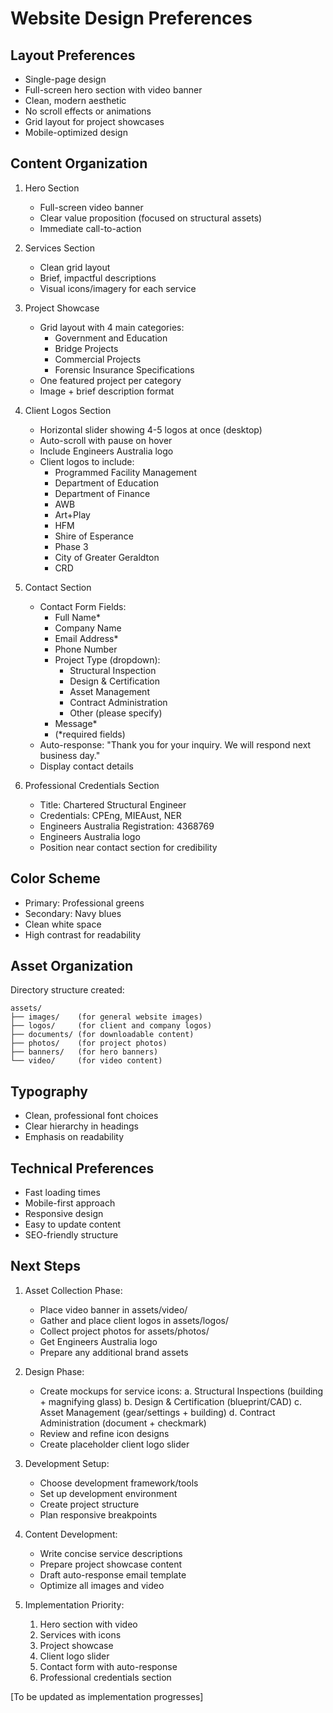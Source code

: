 # Website Design Preferences

## Layout Preferences
- Single-page design
- Full-screen hero section with video banner
- Clean, modern aesthetic
- No scroll effects or animations
- Grid layout for project showcases
- Mobile-optimized design

## Content Organization
1. Hero Section
   - Full-screen video banner
   - Clear value proposition (focused on structural assets)
   - Immediate call-to-action

2. Services Section
   - Clean grid layout
   - Brief, impactful descriptions
   - Visual icons/imagery for each service

3. Project Showcase
   - Grid layout with 4 main categories:
     - Government and Education
     - Bridge Projects
     - Commercial Projects
     - Forensic Insurance Specifications
   - One featured project per category
   - Image + brief description format

4. Client Logos Section
   - Horizontal slider showing 4-5 logos at once (desktop)
   - Auto-scroll with pause on hover
   - Include Engineers Australia logo
   - Client logos to include:
     - Programmed Facility Management
     - Department of Education
     - Department of Finance
     - AWB
     - Art+Play
     - HFM
     - Shire of Esperance
     - Phase 3
     - City of Greater Geraldton
     - CRD

5. Contact Section
   - Contact Form Fields:
     - Full Name*
     - Company Name
     - Email Address*
     - Phone Number
     - Project Type (dropdown):
       - Structural Inspection
       - Design & Certification
       - Asset Management
       - Contract Administration
       - Other (please specify)
     - Message*
     - (*required fields)
   - Auto-response: "Thank you for your inquiry. We will respond next business day."
   - Display contact details

6. Professional Credentials Section
   - Title: Chartered Structural Engineer
   - Credentials: CPEng, MIEAust, NER
   - Engineers Australia Registration: 4368769
   - Engineers Australia logo
   - Position near contact section for credibility

## Color Scheme
- Primary: Professional greens
- Secondary: Navy blues
- Clean white space
- High contrast for readability

## Asset Organization
Directory structure created:
```
assets/
├── images/    (for general website images)
├── logos/     (for client and company logos)
├── documents/ (for downloadable content)
├── photos/    (for project photos)
├── banners/   (for hero banners)
└── video/     (for video content)
```

## Typography
- Clean, professional font choices
- Clear hierarchy in headings
- Emphasis on readability

## Technical Preferences
- Fast loading times
- Mobile-first approach
- Responsive design
- Easy to update content
- SEO-friendly structure

## Next Steps
1. Asset Collection Phase:
   - Place video banner in assets/video/
   - Gather and place client logos in assets/logos/
   - Collect project photos for assets/photos/
   - Get Engineers Australia logo
   - Prepare any additional brand assets

2. Design Phase:
   - Create mockups for service icons:
     a. Structural Inspections (building + magnifying glass)
     b. Design & Certification (blueprint/CAD)
     c. Asset Management (gear/settings + building)
     d. Contract Administration (document + checkmark)
   - Review and refine icon designs
   - Create placeholder client logo slider

3. Development Setup:
   - Choose development framework/tools
   - Set up development environment
   - Create project structure
   - Plan responsive breakpoints

4. Content Development:
   - Write concise service descriptions
   - Prepare project showcase content
   - Draft auto-response email template
   - Optimize all images and video

5. Implementation Priority:
   1. Hero section with video
   2. Services with icons
   3. Project showcase
   4. Client logo slider
   5. Contact form with auto-response
   6. Professional credentials section

[To be updated as implementation progresses]